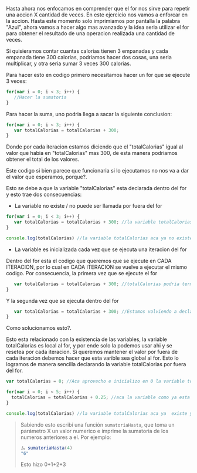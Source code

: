 Hasta ahora nos enfocamos en comprender que el for nos sirve para repetir una accion X cantidad de veces.
En este ejercicio nos vamos a enforcar en la accion.
Hasta este momento solo imprimiamos por pantalla la palabra "Azul", ahora vamos a hacer algo mas avanzado y la idea seria utilizar el for para obtener el resultado de una operacion realizada una cantidad de veces.

Si quisieramos contar cuantas calorias tienen 3 empanadas y cada empanada tiene 300 calorias, podriamos hacer dos cosas, una seria multiplicar, y otra seria sumar 3 veces 300 calorias.

Para hacer esto en codigo primero necesitamos hacer un for que se ejecute 3 veces:


```javascript
for(var i = 0; i < 3; i++) {
   //Hacer la sumatoria
}
```

Para hacer la suma, uno podria llega a sacar la siguiente conclusion:

```javascript
for(var i = 0; i < 3; i++) {
   var totalCalorias = totalCalorias + 300;
}
```

Donde por cada iteracion estamos diciendo que el "totalCalorias" igual al valor que habia en "totalCalorias" mas 300, de esta manera podriamos obtener el total de los valores.

Este codigo si bien parece que funcionaria si lo ejecutamos no nos va a dar el valor que esperamos, porque?.

Esto se debe a que la variable "totalCalorias" esta declarada dentro del for y esto trae dos consecuencias:

* La variable no existe / no puede ser llamada por fuera del for

```javascript
for(var i = 0; i < 3; i++) {
   var totalCalorias = totalCalorias + 300; //la variable totalCalorias esta declarada dentro del for y solo puede ser usada ahi dentro
}

console.log(totalCalorias) //la variable totalCalorias aca ya no existe y no puede ser consultada
```

* La variable es inicializada cada vez que se ejecuta una iteracion del for

Dentro del for esta el codigo que queremos que se ejecute en CADA ITERACION, por lo cual en CADA ITERACION se vuelve a ejecutar el mismo codigo.
Por consecuencia, la primera vez que se ejecute el for

```javascript
   var totalCalorias = totalCalorias + 300; //totalCalorias podria terminar valiendo 300
}
```

Y la segunda vez que se ejecuta dentro del for

```javascript
   var totalCalorias = totalCalorias + 300; //Estamos volviendo a declara la variable totalCalorias, por lo cual no logramos almacenar el valor anterior.
}
```

Como solucionamos esto?.

Esto esta relacionado con la existencia de las variables, la variable totalCalorias es local al for, y por ende solo la podemos usar ahi y se resetea por cada iteracion. Si queremos mantener el valor por fuera de cada iteracion debemos hacer que esta varible sea global al for. Esto lo logramos de manera sencilla declarando la variable totalCalorias por fuera del for.

```javascript
var totalCalorias = 0; //Aca aprovecho e inicializo en 0 la variable totalCalorias.

for(var i = 0; i < 5; i++) {
  totalCalorias = totalCalorias + 0.25; //aca la variable como ya esta declarada por fuera del for esta puede ser modificada durante las iteraciones y no se "reinicia"
}

console.log(totalCalorias) //la variable totalCalorias aca ya  existe y nos devuelve el valor total que buscabamos.
```

> Sabiendo esto escribí una función `sumatoriaHasta`, que toma un parámetro X un valor numerico e imprime la sumatoria de los numeros anteriores a el.
Por ejemplo: 
> 
> ```javascript
> ム sumatoriaHasta(4)
> "6"
> ```
> Esto hizo 0+1+2+3